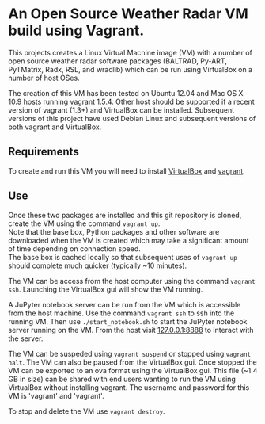 # An Open Source Weather Radar VM build using Vagrant. #

This projects creates a Linux Virtual Machine image (VM) with a number
of open source weather radar software packages 
(BALTRAD, Py-ART, PyTMatrix, Radx, RSL, and wradlib) which can be run using VirtualBox on a
number of host OSes.

The creation of this VM has been tested on Ubuntu 12.04 and
Mac OS X 10.9 hosts running vagrant 1.5.4.  Other host should
be supported if a recent version of vagrant (1.3+) and VirtualBox 
can be installed. Subsequent versions of this project have used Debian Linux
and subsequent versions of both vagrant and VirtualBox.

## Requirements ##

To create and run this VM you will need to install
[VirtualBox](https://www.virtualbox.org/) and [vagrant](http://www.vagrantup.com/).  

## Use ##

Once these two packages are installed and this git repository
is cloned, create the VM using the command `vagrant up`.  
Note that the base box, Python packages and other software are
downloaded when the VM is created which may take a
significant amount of time depending on connection speed.  
The base box is cached locally so that
subsequent uses of `vagrant up` should complete much quicker
(typically ~10 minutes).

The VM can be access from the host computer using the command
`vagrant ssh`.  Launching the VirtualBox gui will show the VM running.

A JuPyter notebook server can be run from the VM which is
accessible from the host machine.  Use the command `vagrant ssh`
to ssh into the running VM.  Then use `./start_notebook.sh` to start
the JuPyter notebook server running on the VM.  From the host visit 
[127.0.0.1:8888](http://127.0.0.1:8888) to interact with the 
server.

The VM can be suspeded using `vagrant suspend` or stopped using
`vagrant halt`.  The VM can also be paused from the VirtualBox gui.
Once stopped the VM can be exported to an ova format using the
VirtualBox gui.  This file (~1.4 GB in size) can be shared with
end users wanting to run the VM using VirtualBox without
installing vagrant.  The username and password for this VM is
'vagrant' and 'vagrant'.

To stop and delete the VM use `vagrant destroy`.
